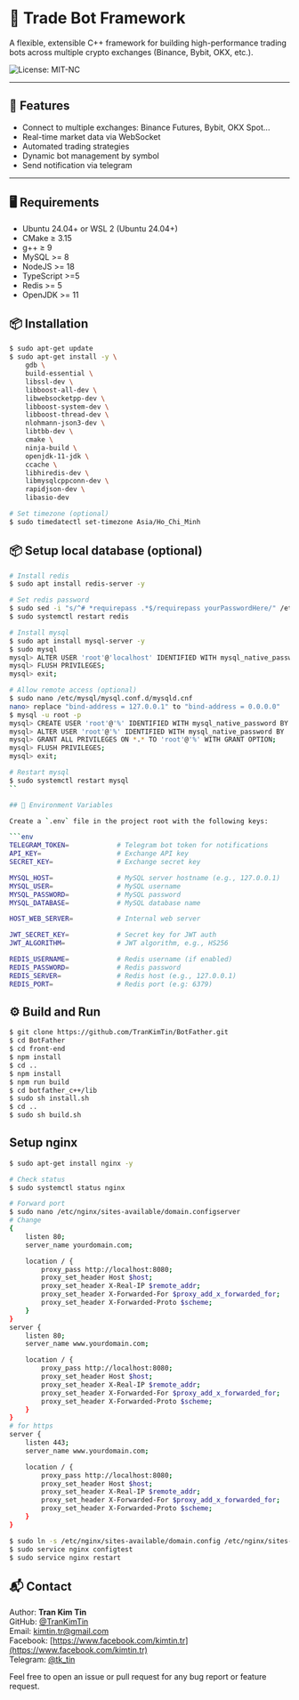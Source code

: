 # 🧠 Trade Bot Framework

A flexible, extensible C++ framework for building high-performance trading bots across multiple crypto exchanges (Binance, Bybit, OKX, etc.).

![License: MIT-NC](https://img.shields.io/badge/license-MIT--NC-blue.svg)

---

## 🚀 Features

- Connect to multiple exchanges: Binance Futures, Bybit, OKX Spot...
- Real-time market data via WebSocket
- Automated trading strategies
- Dynamic bot management by symbol
- Send notification via telegram

---

## 🖥️ Requirements

- Ubuntu 24.04+ or WSL 2 (Ubuntu 24.04+)
- CMake ≥ 3.15
- g++ ≥ 9
- MySQL >= 8
- NodeJS >= 18
- TypeScript >=5
- Redis >= 5
- OpenJDK >= 11


## 📦 Installation

```bash
$ sudo apt-get update
$ sudo apt-get install -y \
    gdb \
    build-essential \
    libssl-dev \
    libboost-all-dev \
    libwebsocketpp-dev \
    libboost-system-dev \
    libboost-thread-dev \
    nlohmann-json3-dev \
    libtbb-dev \
    cmake \
    ninja-build \
    openjdk-11-jdk \
    ccache \
    libhiredis-dev \
    libmysqlcppconn-dev \
    rapidjson-dev \
    libasio-dev

# Set timezone (optional)
$ sudo timedatectl set-timezone Asia/Ho_Chi_Minh
```

## 📦 Setup local database (optional)

```bash
# Install redis
$ sudo apt install redis-server -y

# Set redis password
$ sudo sed -i "s/^# *requirepass .*$/requirepass yourPasswordHere/" /etc/redis/redis.conf
$ sudo systemctl restart redis

# Install mysql
$ sudo apt install mysql-server -y
$ sudo mysql
mysql> ALTER USER 'root'@'localhost' IDENTIFIED WITH mysql_native_password BY 'your_strong_password';
mysql> FLUSH PRIVILEGES;
mysql> exit;

# Allow remote access (optional)
$ sudo nano /etc/mysql/mysql.conf.d/mysqld.cnf
nano> replace "bind-address = 127.0.0.1" to "bind-address = 0.0.0.0"
$ mysql -u root -p
mysql> CREATE USER 'root'@'%' IDENTIFIED WITH mysql_native_password BY 'your_strong_password';
mysql> ALTER USER 'root'@'%' IDENTIFIED WITH mysql_native_password BY 'your_strong_password';
mysql> GRANT ALL PRIVILEGES ON *.* TO 'root'@'%' WITH GRANT OPTION;
mysql> FLUSH PRIVILEGES;
mysql> exit;

# Restart mysql
$ sudo systemctl restart mysql
``

## 📂 Environment Variables

Create a `.env` file in the project root with the following keys:

```env
TELEGRAM_TOKEN=            # Telegram bot token for notifications
API_KEY=                   # Exchange API key
SECRET_KEY=                # Exchange secret key

MYSQL_HOST=                # MySQL server hostname (e.g., 127.0.0.1)
MYSQL_USER=                # MySQL username
MYSQL_PASSWORD=            # MySQL password
MYSQL_DATABASE=            # MySQL database name

HOST_WEB_SERVER=           # Internal web server

JWT_SECRET_KEY=            # Secret key for JWT auth
JWT_ALGORITHM=             # JWT algorithm, e.g., HS256

REDIS_USERNAME=            # Redis username (if enabled)
REDIS_PASSWORD=            # Redis password
REDIS_SERVER=              # Redis host (e.g., 127.0.0.1)
REDIS_PORT=                # Redis port (e.g: 6379)
```

## ⚙️ Build and Run

```bash
$ git clone https://github.com/TranKimTin/BotFather.git
$ cd BotFather
$ cd front-end
$ npm install
$ cd ..
$ npm install 
$ npm run build
$ cd botfather_c++/lib
$ sudo sh install.sh
$ cd ..
$ sudo sh build.sh
```

## Setup nginx

```bash
$ sudo apt-get install nginx -y

# Check status
$ sudo systemctl status nginx

# Forward port
$ sudo nano /etc/nginx/sites-available/domain.configserver 
# Change 
{
    listen 80;
    server_name yourdomain.com;

    location / {
        proxy_pass http://localhost:8080;
        proxy_set_header Host $host;
        proxy_set_header X-Real-IP $remote_addr;
        proxy_set_header X-Forwarded-For $proxy_add_x_forwarded_for;
        proxy_set_header X-Forwarded-Proto $scheme;
    }
}
server {
    listen 80;
    server_name www.yourdomain.com;

    location / {
        proxy_pass http://localhost:8080;
        proxy_set_header Host $host;
        proxy_set_header X-Real-IP $remote_addr;
        proxy_set_header X-Forwarded-For $proxy_add_x_forwarded_for;
        proxy_set_header X-Forwarded-Proto $scheme;
    }
}
# for https
server {
    listen 443;
    server_name www.yourdomain.com;

    location / {
        proxy_pass http://localhost:8080;
        proxy_set_header Host $host;
        proxy_set_header X-Real-IP $remote_addr;
        proxy_set_header X-Forwarded-For $proxy_add_x_forwarded_for;
        proxy_set_header X-Forwarded-Proto $scheme;
    }
}

$ sudo ln -s /etc/nginx/sites-available/domain.config /etc/nginx/sites-enabled/domain.config
$ sudo service nginx configtest
$ sudo service nginx restart
```

## 📬 Contact

Author: **Tran Kim Tin**  
GitHub: [@TranKimTin](https://github.com/TranKimTin)  
Email: kimtin.tr@gmail.com  
Facebook: [https://www.facebook.com/kimtin.tr](https://www.facebook.com/kimtin.tr)  
Telegram: [@tk_tin](https://t.me/tk_tin)

Feel free to open an issue or pull request for any bug report or feature request.